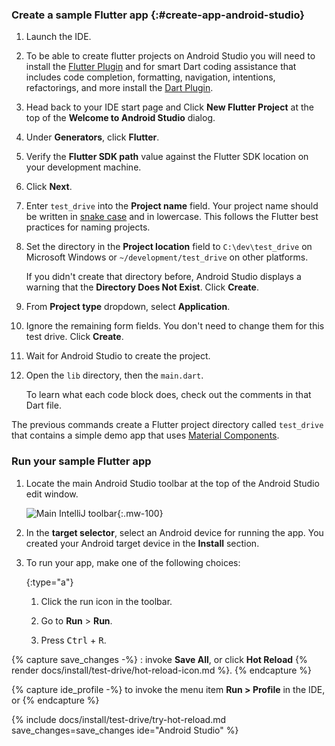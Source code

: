 <div class="tab-pane" id="androidstudio" role="tabpanel" aria-labelledby="androidstudio-tab">

### Create a sample Flutter app {:#create-app-android-studio}

1. Launch the IDE.

2. To be able to create flutter projects on Android Studio you will need to install the
   [Flutter Plugin](https://plugins.jetbrains.com/plugin/9212-flutter) and for smart Dart 
   coding assistance that includes code completion, formatting, navigation, intentions, 
   refactorings, and more install the [Dart Plugin](https://plugins.jetbrains.com/plugin/6351-dart/).

3. Head back to your IDE start page and Click **New Flutter Project** at the top of the
   **Welcome to Android Studio** dialog.

4. Under **Generators**, click **Flutter**.

5. Verify the **Flutter SDK path** value against the Flutter SDK location
   on your development machine.

6. Click **Next**.

7. Enter `test_drive` into the **Project name** field.
   Your project name should be written in [snake case](https://developer.mozilla.org/en-US/docs/Glossary/Snake_case) and in lowercase. This follows the Flutter best practices for naming projects.

8. Set the directory in the **Project location** field to
   `C:\dev\test_drive` on Microsoft Windows or
   `~/development/test_drive` on other platforms.

   If you didn't create that directory before, Android Studio displays
   a warning that the **Directory Does Not Exist**. Click **Create**.

9. From **Project type** dropdown, select **Application**.

10. Ignore the remaining form fields. You don't need to change them for
    this test drive. Click **Create**.

11. Wait for Android Studio to create the project.

12. Open the `lib` directory, then the `main.dart`.

    To learn what each code block does, check out the comments in that Dart file.

The previous commands create a Flutter project directory
called `test_drive` that contains a simple demo app that
uses [Material Components][].

### Run your sample Flutter app

1. Locate the main Android Studio toolbar at the top of the
   Android Studio edit window.

   ![Main IntelliJ toolbar][]{:.mw-100}

1. In the **target selector**, select an Android device for running the app.
   You created your Android target device in the **Install** section.

1. To run your app, make one of the following choices:

   {:type="a"}
   1. Click the run icon in the toolbar.

   1. Go to **Run** <span aria-label="and then">></span> **Run**.

   1. Press <kbd>Ctrl</kbd> + <kbd>R</kbd>.

{% capture save_changes -%}
  : invoke **Save All**, or click **Hot Reload**
  {% render docs/install/test-drive/hot-reload-icon.md %}.
{% endcapture %}

{% capture ide_profile -%}
  to invoke the menu item **Run > Profile** in the IDE, or
{% endcapture %}

{% include docs/install/test-drive/try-hot-reload.md save_changes=save_changes ide="Android Studio" %}

[Main IntelliJ toolbar]: /assets/images/docs/tools/android-studio/main-toolbar.png
[Material Components]: {{site.material}}/components

</div>

